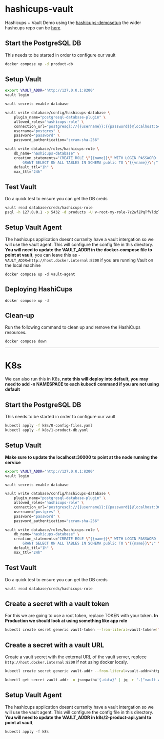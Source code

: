 # hashicups-vault
Hashicups + Vault Demo using the [hashicups-demosetup](https://github.com/hashicorp/hashicups-setups) the wider hashcups repo can be [here](https://github.com/hashicorp-demoapp). 

## Start the PostgreSQL DB
This needs to be started in order to configure our vault
```bash
docker compose up -d product-db
``` 

## Setup Vault
```bash
export VAULT_ADDR='http://127.0.0.1:8200'
vault login

vault secrets enable database

vault write database/config/hashicups-database \
    plugin_name="postgresql-database-plugin" \
    allowed_roles="hashicups-role" \
    connection_url="postgresql://{{username}}:{{password}}@localhost:5432/products" \
    username="postgres" \
    password="password" \
    password_authentication="scram-sha-256"

vault write database/roles/hashicups-role \
    db_name="hashicups-database" \
    creation_statements="CREATE ROLE \"{{name}}\" WITH LOGIN PASSWORD '{{password}}' VALID UNTIL '{{expiration}}'; \
        GRANT SELECT ON ALL TABLES IN SCHEMA public TO \"{{vname}}\";" \
    default_ttl="1h" \
    max_ttl="24h"
```

## Test Vault
Do a quick test to ensure you can get the DB creds
```bash
vault read database/creds/hashicups-role
psql -h 127.0.0.1 -p 5432 -d products -U v-root-my-role-7z2wfZPqTfVldzlkA0Cs-1697484634
```

## Setup Vault Agent
The hashicups application doesnt curranlty have a vault intergation so we will use the vault agent. This will configure the config file in this directory. 
**You will need to update the VAULT_ADDR in the docker-compose file to point at vault**, you can leave this as `- VAULT_ADDR=http://host.docker.internal:8200` if you are running Vault on the local machine
```
docker compose up -d vault-agent 
```

## Deploying HashiCups
```
docker compose up -d
```

## Clean-up
Run the following command to clean up and remove the HashiCups resources.

```
docker compose down
```

---

# K8s
We can also run this in K8s, **note this will deploy into default, you may need to add -n NAMESPACE to each kubectl command if you are not using default**

## Start the PostgreSQL DB
This needs to be started in order to configure our vault
```bash
kubectl apply -f k8s/0-config-files.yaml
kubectl apply -f k8s/1-product-db.yaml
```

## Setup Vault
**Make sure to update the localhost:30000 to point at the node running the service**
```bash
export VAULT_ADDR='http://127.0.0.1:8200'
vault login

vault secrets enable database

vault write database/config/hashicups-database \
    plugin_name="postgresql-database-plugin" \
    allowed_roles="hashicups-role" \
    connection_url="postgresql://{{username}}:{{password}}@localhost:30000/products" \
    username="postgres" \
    password="password" \
    password_authentication="scram-sha-256"

vault write database/roles/hashicups-role \
    db_name="hashicups-database" \
    creation_statements="CREATE ROLE \"{{name}}\" WITH LOGIN PASSWORD '{{password}}' VALID UNTIL '{{expiration}}'; \
        GRANT SELECT ON ALL TABLES IN SCHEMA public TO \"{{name}}\";" \
    default_ttl="1h" \
    max_ttl="24h"
```

## Test Vault
Do a quick test to ensure you can get the DB creds
```bash
vault read database/creds/hashicups-role
```

## Create a secret with a vault token
For this we are going to use a root token, replace TOKEN with your token. **In Production we should look at using something like app role**
```bash
kubectl create secret generic vault-token --from-literal=vault-token=[TOKEN]
```

## Create a secret with a vault URL
Create a vault secret with the external URL of the vault server, replece `http://host.docker.internal:8200` if not using docker localy. 
```bash
kubectl create secret generic vault-addr --from-literal=vault-addr=http://host.docker.internal:8200

kubectl get secret vault-addr -o jsonpath='{.data}' | jq -r '.["vault-addr"]' | base64 -d
```

## Setup Vault Agent
The hashicups application doesnt curranlty have a vault intergation so we will use the vault agent. This will configure the config file in this directory. 
**You will need to update the VAULT_ADDR in k8s/2-product-api.yaml to point at vault**,
```
kubectl apply -f k8s
```